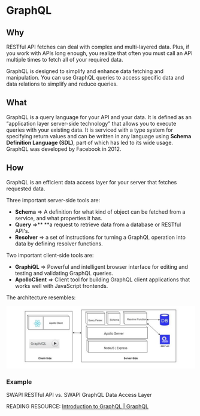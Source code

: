 # GraphQL


## Why

RESTful API fetches can deal with complex and multi-layered data. Plus, if you work with APIs long enough, you realize that often you must call an API multiple times to fetch all of your required data. 

GraphQL is designed to simplify and enhance data fetching and manipulation. You can use GraphQL queries to access specific data and data relations to simplify and reduce queries.


## What

GraphQL is a query language for your API and your data. It is defined as an “application layer server-side technology” that allows you to execute queries with your existing data. It is serviced with a type system for specifying return values and can be written in any language using **Schema Definition Language (SDL)**, part of which has led to its wide usage. GraphQL was developed by Facebook in 2012.


## How

GraphQL is an efficient data access layer for your server that fetches requested data. 

Three important server-side tools are:



* **Schema** => A definition for what kind of object can be fetched from a service, and what properties it has.
* **Query** =>** **a request to retrieve data from a database or RESTful API's.
* **Resolver** => a set of instructions for turning a GraphQL operation into data by defining resolver functions.

Two important client-side tools are:



* **GraphiQL** => Powerful and intelligent browser interface for editing and testing and validating GraphQL queries.
* **ApolloClient** => Client tool for building GraphQL client applications that works well with JavaScript frontends.

The architecture resembles:


![alt_text](img1.png "image_tooltip")



### Example

SWAPI RESTful API vs. SWAPI GraphQL Data Access Layer

READING RESOURCE: [Introduction to GraphQL | GraphQL](https://graphql.org/learn/)
